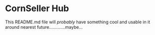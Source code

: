 # CornSeller Hub

This README.md file will *probably* have something cool and usable in it around nearest future.............maybe...
